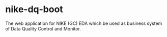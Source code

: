 # nike-dq-boot
The web application for NIKE (GC) EDA which be used as business system of Data Quality Control and Monitor.

